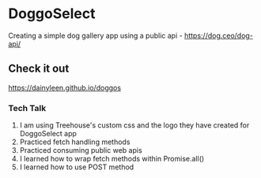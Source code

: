 # DoggoSelect

Creating a simple dog gallery app using a public api - https://dog.ceo/dog-api/

## Check it out

https://dainyleen.github.io/doggos

### Tech Talk

1. I am using Treehouse's custom css and the logo they have created for DoggoSelect app
2. Practiced fetch handling methods
3. Practiced consuming public web apis 
4. I learned how to wrap fetch methods within Promise.all()
5. I learned how to use POST method
